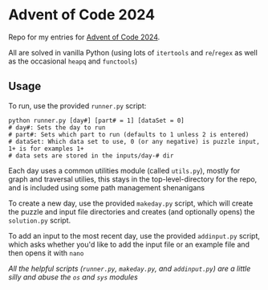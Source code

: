 # Advent of Code 2024

Repo for my entries for [Advent of Code 2024](https://adventofcode.com/2024/about). 

All are solved in vanilla Python (using lots of `itertools` and `re`/`regex` as well as the occasional `heapq` and `functools`)

## Usage

To run, use the provided `runner.py` script:

```
python runner.py [day#] [part# = 1] [dataSet = 0]
# day#: Sets the day to run
# part#: Sets which part to run (defaults to 1 unless 2 is entered)
# dataSet: Which data set to use, 0 (or any negative) is puzzle input, 1+ is for examples 1+
# data sets are stored in the inputs/day-# dir
```

Each day uses a common utilities module (called `utils.py`), mostly for graph and traversal utilies, this stays in the top-level-directory for the repo, and is included using some path management shenanigans

To create a new day, use the provided `makeday.py` script, which will create the puzzle and input file directories and creates (and optionally opens) the `solution.py` script.

To add an input to the most recent day, use the provided `addinput.py` script, which asks whether you'd like to add the input file or an example file and then opens it with `nano`

_All the helpful scripts (`runner.py`, `makeday.py`, and `addinput.py`) are a little silly and abuse the `os` and `sys` modules_ 
